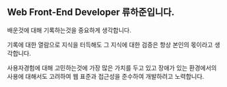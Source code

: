 ## Web Front-End Developer 류하준입니다.

배운것에 대해 기록하는것을 중요하게 생각합니다.

기록에 대한 열람으로 지식을 터득해도 그 지식에 대한 검증은 항상 본인의 몫이라고 생각합니다.

사용자경험에 대해 고민하는것에 가장 많은 가치를 두고 있고 장애가 있는 환경에서의 사용에 대해서도 고려하여 웹 표준과 접근성을 준수하여 개발하려고 노력합니다.

<!--
**HaJunRyu/HaJunRyu** is a ✨ _special_ ✨ repository because its `README.md` (this file) appears on your GitHub profile.

Here are some ideas to get you started:

- 🔭 I’m currently working on ...
- 🌱 I’m currently learning ...
- 👯 I’m looking to collaborate on ...
- 🤔 I’m looking for help with ...
- 💬 Ask me about ...
- 📫 How to reach me: ...
- 😄 Pronouns: ...
- ⚡ Fun fact: ...
-->
